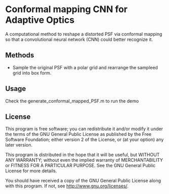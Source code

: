 # Conformal mapping CNN for Adaptive Optics

A computational method to reshape a distorted PSF via conformal mapping so that a convolutional neural network (CNN) could better recognize it.

## Methods
* Sample the original PSF with a polar grid and rearrange the sampleed grid into box form.

## Usage
Check the generate_conformal_mapped_PSF.m to run the demo

## License

This program is free software; you can redistribute it and/or modify it under the terms of the GNU General Public License as published by the Free Software Foundation; either version 2 of the License, or (at your option) any later version.

This program is distributed in the hope that it will be useful, but WITHOUT ANY WARRANTY; without even the implied warranty of MERCHANTABILITY or FITNESS FOR A PARTICULAR PURPOSE.  See the GNU General Public License for more details.

You should have received a copy of the GNU General Public License along with this program.  If not, see <http://www.gnu.org/licenses/>.

